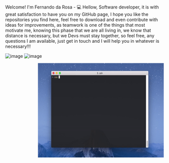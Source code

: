Welcome!
I'm Fernando da Rosa - 💻
Hellow, Software developer, it is with great satisfaction to have you on my GitHub page, I hope you like the repositories you find here, feel free to download and even contribute with ideas for improvements, as teamwork is one of the things that most motivate me, knowing this phase that we are all living in, we know that distance is necessary, but we Devs must stay together, so feel free, any questions I am available, just get in touch and I will help you in whatever is necessary!!!

![image](https://user-images.githubusercontent.com/92546773/175122646-991374f5-8361-4f04-8791-e1848f106c5d.png)
![image](https://user-images.githubusercontent.com/92546773/175129396-2cb21d1d-60f6-42d4-b707-66b958fbcd99.png)

<img align="right" width="400" height="300" src="https://github.com/Fernando908Rosa/Fernando908Rosa/blob/master/img/animation.gif">

